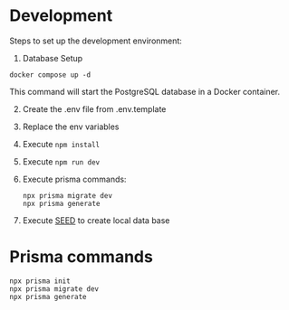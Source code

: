 # Development

Steps to set up the development environment:

1. Database Setup

```
docker compose up -d
```

This command will start the PostgreSQL database in a Docker container.

2. Create the .env file from .env.template
3. Replace the env variables
4. Execute `npm install`
5. Execute `npm run dev`
6. Execute prisma commands:

   ```
   npx prisma migrate dev
   npx prisma generate
   ```

7. Execute [SEED](localhost:3000/api/seed) to create local data base

# Prisma commands

```
npx prisma init
npx prisma migrate dev
npx prisma generate
```
